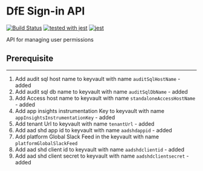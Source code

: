 # DfE Sign-in API
[![Build Status](https://travis-ci.org/DFE-Digital/login.dfe.access.svg?branch=master)](https://travis-ci.org/DFE-Digital/login.dfe.access)
[![tested with jest](https://img.shields.io/badge/tested_with-jest-99424f.svg)](https://github.com/facebook/jest) [![jest](https://jestjs.io/img/jest-badge.svg)](https://github.com/facebook/jest)

API for managing user permissions

## Prerequisite
---
1. Add audit sql host name to keyvault with name `auditSqlHostName` - added
2. Add audit sql db name to keyvault with name `auditSqlDbName` - added
3. Add Access host name to keyvault with name `standaloneAccessHostName` - added
4. Add app insights instrumentation Key to keyvault with name `appInsightsInstrumentationKey` - added
5.  Add tenant Url to keyvault with name `tenantUrl` - added
6.  Add aad shd app id to keyvault with name `aadshdappid` - added
7.  Add platform Global Slack Feed in the keyvault with name `platformGlobalSlackFeed` 
8.  Add aad shd client id to keyvault with name `aadshdclientid` - added
9.  Add aad shd client secret to keyvault with name `aadshdclientsecret` - added